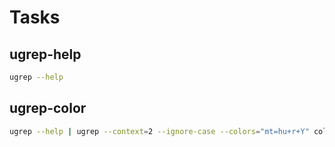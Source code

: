 # Tasks

## ugrep-help

```bash
ugrep --help
```

## ugrep-color

```bash
ugrep --help | ugrep --context=2 --ignore-case --colors="mt=hu+r+Y" color
```
